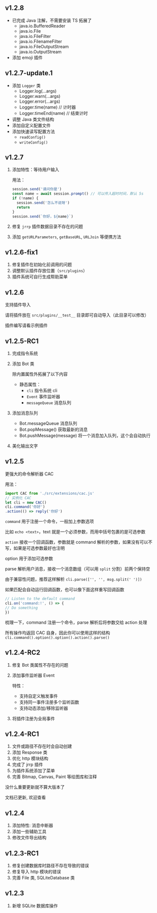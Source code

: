 ﻿## v1.2.8

- 已完成 Java 注解，不需要安装 TS 拓展了
  - java.io.BufferedReader
  - java.io.File
  - java.io.FileFilter
  - java.io.FilenameFilter
  - java.io.FileOutputStream
  - java.io.OutputStream
- 添加 emoji 插件

## v1.2.7-update.1

- 添加 `Logger` 类
  - Logger.log(...args)
  - Logger.warn(...args)
  - Logger.error(...args)
  - Logger.time(name) // 计时器
  - Logger.timeEnd(name) // 结束计时
- 调整 Java 类文件结构
- 添加自定义配置文件
- 添加快速读写配置方法
  - `readConfig()`
  - `writeConfig()`

## v1.2.7

1. 添加特性：等待用户输入

   用法：

   ```js
   session.send('请问你是')
   const name = await session.prompt() // 可以传入超时时间，默认 5s
   if (!name) {
     session.send('怎么不说呀')
     return
   }
   session.send(`你好，${name}`)
   ```

2. 修复 `jrrp` 插件数据目录不存在的问题
3. 添加 `getURLParameters`, `getBaseURL`, `URLJoin` 等便携方法

## v1.2.6-fix1

1. 修复插件在初始化前调用的问题
2. 调整默认插件存放位置（`src/plugins`）
3. 插件系统可自行生成帮助菜单

## v1.2.6

支持插件导入

请将插件放在 `src/plugins/__test__` 目录即可自动导入（此目录可以修改）

插件编写请看示例插件

## v1.2.5-RC1

1. 完成指令系统
2. 添加 Bot 类

   除内置属性外拓展了以下内容

   - 静态属性：
     - `cli` 指令系统 cli
     - `Event` 事件监听器
     - `messageQueue` 消息队列

3. 添加消息队列
   - Bot.messageQueue 消息队列
   - Bot.popMessage() 获取最新的消息
   - Bot.pushMessage(message) 将一个消息加入队列，这个会自动执行
4. 美化输出文字

## v1.2.5

更强大的命令解析器 CAC

用法：

```js
import CAC from './src/extensions/cac.js'
// 实例化 CAC
let cli = new CAC()
cli.command('你好')
.action(() => reply('你好')
```

`command` 用于注册一个命令，一般加上参数选项

比如 `echo <text>`，text 就是一个必须参数，而用中括号包裹的是可选参数

`action` 接收一个回调函数，参数就是 command 解析的参数，如果没有可以不写，如果是可选参数最好也注明

option 用于添加可选参数

parse 解析用户消息，接收一个消息数组（可以用 `split` 分割）前两个保持空

由于兼容性问题，推荐这样解析 `cli.parse(['', '', msg.split(' ')])`

如果匹配会自动运行回调函数，也可以像下面这样重写回调函数

```js
// Listen to the default command
cli.on('command:!', () => {
// Do something
})
```

梳理一下，command 注册一个命令，parse 解析后将参数交给 action 处理

所有操作均返回 CAC 自身，因此你可以使用这样的结构 `cli.command().option().option().action().parse()`

## v1.2.4-RC2

1. 修复 Bot 类属性不存在的问题
2. 添加事件监听器 Event

   特性：

   - 支持自定义触发事件
   - 支持同一事件注册多个监听函数
   - 支持动态添加/移除监听器

3. 将插件注册为全局事件

## v1.2.4-RC1

1. 文件或路径不存在时会自动创建
2. 添加 Response 类
3. 优化 http 模块结构
4. 完成了 jrrp 插件
5. 为插件系统添加了菜单
6. 完善 Bitmap, Canvas, Paint 等绘图库和注释

没什么重要更新就不算大版本了

文档已更新, 欢迎查看

## v1.2.4

1. 添加特性: 消息中断器
2. 添加一些辅助工具
3. 修改文件导出结构

## v1.2.3-RC1

1. 修复创建数据库时路径不存在导致的错误
2. 修复导入 http 模块的错误
3. 完善 File 类, SQLiteDatabase 类

## v1.2.3

1. 新增 SQLite 数据库操作
